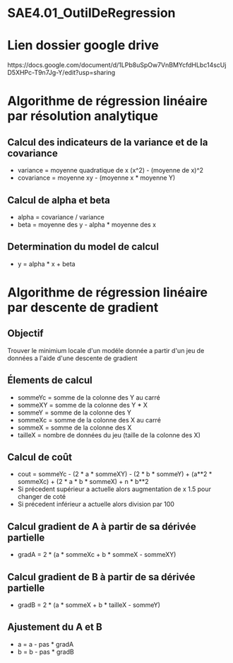 # SAE4.01_OutilDeRegression

<h1>Lien dossier google drive</h1>
<span>https://docs.google.com/document/d/1LPb8uSpOw7VnBMYcfdHLbc14scUjD5XHPc-T9n7Jg-Y/edit?usp=sharing</span>

<h1>Algorithme de régression linéaire par résolution analytique</h1>
  <h2>Calcul des indicateurs de la variance et de la covariance</h2>
  <ul>
    <li>variance = moyenne quadratique de x (x^2) - (moyenne de x)^2</li>
    <li>covariance = moyenne xy - (moyenne x * moyenne Y)</li>
  </ul>
  <h2>Calcul de alpha et beta</h2>
  <ul>
    <li>alpha = covariance / variance</li>
    <li>beta = moyenne des y - alpha * moyenne des x</li>
  </ul>
  <h2>Determination du model de calcul</h2>
  <ul>
    <li>y = alpha * x + beta</li>
  </ul>

<h1>Algorithme de régression linéaire par descente de gradient</h1>
  <h2>Objectif</h2>
  <p>Trouver le minimium locale d'un modéle donnée a partir d'un jeu de données a l'aide d'une descente de gradient</p>
  <h2>Élements de calcul</h2>
  <ul>
    <li>sommeYc = somme de la colonne des Y au carré</li>
    <li>sommeXY = somme de la colonne des Y * X</li>
    <li>sommeY = somme de la colonne des Y</li>
    <li>sommeXc = somme de la colonne des X au carré</li>
    <li>sommeX = somme de la colonne des X</li>
    <li>tailleX = nombre de données du jeu (taille de la colonne des X)</li>
  </ul>
  <h2>Calcul de coût</h2>
    <ul>
      <li>cout = sommeYc - (2 * a * sommeXY) - (2 * b * sommeY) + (a**2 * sommeXc) + (2 * a * b * sommeX) + n * b**2</li>
      <li>Si précedent supérieur a actuelle alors augmentation de x 1.5 pour changer  de coté</li>
      <li>Si précedent inférieur a actuelle alors division par 100</li>
    </ul>
  <h2>Calcul gradient de A à partir de sa dérivée partielle</h2>
    <ul>
      <li>gradA = 2 * (a * sommeXc + b * sommeX - sommeXY)</li>
    </ul>
  <h2>Calcul gradient de B à partir de sa dérivée partielle</h2>
    <ul>
      <li>gradB = 2 * (a * sommeX + b * tailleX - sommeY)</li>
    </ul>
  <h2>Ajustement du A et B</h2>
    <ul>
      <li>a = a - pas * gradA</li>
      <li>b = b - pas * gradB</li>
    </ul>
